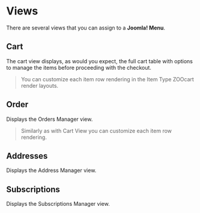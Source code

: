 # Views

There are several views that you can assign to a **Joomla! Menu**.

## Cart

The cart view displays, as would you expect, the full cart table with options to manage the items before proceeding with the checkout.

> You can customize each item row rendering in the Item Type ZOOcart render layouts.

## Order

Displays the Orders Manager view.

> Similarly as with Cart View you can customize each item row rendering.

## Addresses

Displays the Address Manager view.

## Subscriptions

Displays the Subscriptions Manager view.
